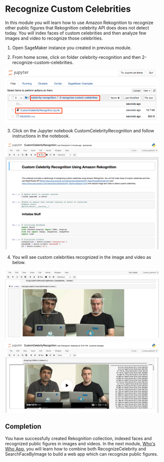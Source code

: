 # Recognize Custom Celebrities
In this module you will learn how to use Amazon Rekognition to recognize other public figures that Rekognition celebrity API does does not detect today. You will index faces of custom celebrities and then analyze few images and video to recognize those celebrities.

1. Open SageMaker instance you created in previous module.

2. From home scree, click on folder celebrity-recognition and then 2-recognize-custom-celebrities.

![](assets/sagemaker-notebook-folder.png)

3. Click on the Jupyter notebook CustomCelebrityRecognition and follow instructions in the notebook.

![](assets/notebook-home.png)

4. You will see custom celebrities recognized in the image and video as below.

![](assets/custom-image.png)

![](assets/custom-video.png)

## Completion
You have successfully created Rekognition collection, indexed faces and recognized public figures in images and videos. In the next module, [Who's Who App](../3-whos-who-app), you will learn how to combine both RecognizeCelebrity and SearchFaceByImage to build a web app which can recognize public figures.
